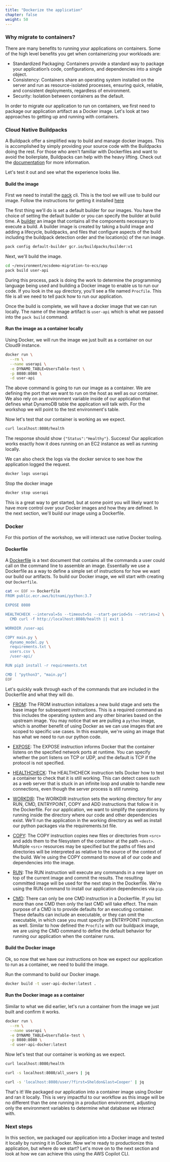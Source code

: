 ```yaml
---
title: "Dockerize the application"
chapter: false
weight: 50
---
```


### Why migrate to containers?

There are many benefits to running your applications on containers.
Some of the high level benefits you get when containerizing your workloads are:

- Standardized Packaging: Containers provide a standard way to package your application’s code, configurations, and dependencies into a single object.
- Consistency: Containers share an operating system installed on the server and run as resource-isolated processes, ensuring quick, reliable, and consistent deployments, regardless of environment.
- Security: Isolation between containers as the default.

In order to migrate our application to run on containers, we first need to package our application artifact as a Docker image.
Let's look at two approaches to getting up and running with containers.

### Cloud Native Buildpacks

A Buildpack offer a simplified way to build and manage docker images.
This is accomplished by simply providing your source code with the Buildpacks doing the rest.
For those who aren't familiar with Dockerfiles and want to avoid the boilerplate, Buildpacks can help with the heavy lifting.
Check out the [documentation](https://buildpacks.io/docs/app-journey/) for more information.

Let's test it out and see what the experience looks like.

#### Build the image

First we need to install the [pack](https://buildpacks.io/docs/tools/pack/) cli. This is the tool we will use to build our image.
Follow the instructions for getting it installed [here](https://buildpacks.io/docs/tools/pack/#install)

The first thing we'll do is set a default builder for our images. 
You have the choice of setting the default builder or you can specify the builder at build time.
A [builder](https://buildpacks.io/docs/concepts/) an image that contains all the components necessary to execute a build. A builder image is created by taking a build image and adding a lifecycle, buildpacks, and files that configure aspects of the build including the buildpack detection order and the location(s) of the run image.

```bash
pack config default-builder gcr.io/buildpacks/builder:v1
```

Next, we'll build the image.

```bash
cd ~/environment/ecsdemo-migration-to-ecs/app
pack build user-api
```

During this process, pack is doing the work to determine the programming language being used and building a Docker image to enable us to run our code.
If you look in the `app` directory, you'll see a file named `Procfile`. 
This file is all we need to tell pack how to run our application.

Once the build is complete, we will have a docker image that we can run locally. 
The name of the image artifact is `user-api` which is what we passed into the `pack build` command.

#### Run the image as a container locally

Using Docker, we will run the image we just built as a container on our Cloud9 instance.

```bash
docker run \
  --rm \
  --name userapi \
  -e DYNAMO_TABLE=UsersTable-test \
  -p 8080:8080 \
  -d user-api
```

The above command is going to run our image as a container. 
We are defining the port that we want to run on the host as well as our container.
We also rely on an environment variable inside of our application that defines what DynamoDB table the application will talk with.
For the workshop we will point to the test environment's table.

Now let's test that our container is working as we expect.

```bash
curl localhost:8080/health
```

The response should show `{"Status":"Healthy"}`. 
Success! Our application works exactly how it does running on an EC2 instance as well as running locally.

We can also check the logs via the docker service to see how the application logged the request.

```bash
docker logs userapi
```

Stop the docker image

```bash
docker stop userapi
```

This is a great way to get started, but at some point you will likely want to have more control over your Docker images and how they are defined.
In the next section, we'll build our image using a Dockerfile.

### Docker

For this portion of the workshop, we will interact use native Docker tooling.

#### Dockerfile

A [Dockerfile](https://docs.docker.com/engine/reference/builder/) is a text document that contains all the commands a user could call on the command line to assemble an image.
Essentially we use a Dockerfile as a way to define a simple set of instructions for how we want our build our artifacts.
To build our Docker image, we will start with creating our `Dockerfile`.

```bash
cat << EOF >> Dockerfile
FROM public.ecr.aws/bitnami/python:3.7

EXPOSE 8080

HEALTHCHECK --interval=5s --timeout=5s --start-period=5s --retries=2 \
  CMD curl -f http://localhost:8080/health || exit 1

WORKDIR /user-api

COPY main.py \
  dynamo_model.py \
  requirements.txt \
  users.csv \
  /user-api/

RUN pip3 install -r requirements.txt

CMD [ "python3", "main.py"]
EOF
```

Let's quickly walk through each of the commands that are included in the Dockerfile and what they will do.

- [FROM](https://docs.docker.com/engine/reference/builder/#from):
The FROM instruction initializes a new build stage and sets the base image for subsequent instructions.
This is a required command as this includes the operating system and any other binaries based on the upstream image.
You may notice that we are pulling a `python` image, which is another benefit of using Docker as we can use images that are scoped to specific use cases.
In this example, we're using an image that has what we need to run our python code.

- [EXPOSE](https://docs.docker.com/engine/reference/builder/#expose):
The EXPOSE instruction informs Docker that the container listens on the specified network ports at runtime. You can specify whether the port listens on TCP or UDP, and the default is TCP if the protocol is not specified.

- [HEALTHCHECK](https://docs.docker.com/engine/reference/builder/#healthcheck):
The HEALTHCHECK instruction tells Docker how to test a container to check that it is still working. This can detect cases such as a web server that is stuck in an infinite loop and unable to handle new connections, even though the server process is still running.

- [WORKDIR](https://docs.docker.com/engine/reference/builder/#workdir):
The WORKDIR instruction sets the working directory for any RUN, CMD, ENTRYPOINT, COPY and ADD instructions that follow it in the Dockerfile. 
For our application, we want to simplify the operations by running inside the directory where our code and other dependencies exist.
We'll run the application in the working directory as well as install our python packages via the requirements.txt file.

- [COPY](https://docs.docker.com/engine/reference/builder/#copy):
The COPY instruction copies new files or directories from `<src>` and adds them to the filesystem of the container at the path `<dest>`.
Multiple `<src>` resources may be specified but the paths of files and directories will be interpreted as relative to the source of the context of the build.
We're using the COPY command to move all of our code and dependencies into the image.

- [RUN](https://docs.docker.com/engine/reference/builder/#run):
The RUN instruction will execute any commands in a new layer on top of the current image and commit the results. The resulting committed image will be used for the next step in the Dockerfile.
We're using the RUN command to install our application dependencies via `pip`.

- [CMD](https://docs.docker.com/engine/reference/builder/#cmd):
There can only be one CMD instruction in a Dockerfile. If you list more than one CMD then only the last CMD will take effect.
The main purpose of a CMD is to provide defaults for an executing container. These defaults can include an executable, or they can omit the executable, in which case you must specify an ENTRYPOINT instruction as well.
Similar to how defined the `Procfile` with our buildpack image, we are using the CMD command to define the default behavior for running our application when the container runs.

#### Build the Docker image

Ok, so now that we have our instructions on how we expect our application to run as a container, we need to build the image.

Run the command to build our Docker image.

```bash
docker build -t user-api-docker:latest .
```

#### Run the Docker image as a container

Similar to what we did earlier, let's run a container from the image we just built and confirm it works.

```bash
docker run \
  --rm \
  --name userapi \
  -e DYNAMO_TABLE=UsersTable-test \
  -p 8080:8080 \
  -d user-api-docker:latest
```

Now let's test that our container is working as we expect.

```bash
curl localhost:8080/health
```

```bash
curl -s localhost:8080/all_users | jq
```

```bash
curl -s 'localhost:8080/user/?first=Sheldon&last=Cooper' | jq
```

That's it! We packaged our application into a container image using Docker and ran it locally.
This is very impactful to our workflow as this image will be no different than the one running in a production environment, adjusting only the environment variables to determine what database we interact with.

### Next steps

In this section, we packaged our application into a Docker image and tested it locally by running it in Docker.
Now we're ready to productionize this application, but where do we start?
Let's move on to the next section and look at how we can achieve this using the AWS Copilot CLI.
